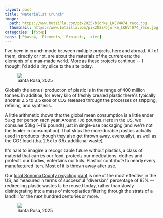 ```yaml
---
layout: post
title: "Materialist Crunch"
image:
  path: https://www.botzilla.com/pix2025/bjorke_LKEV4074_reco.jpg
  thumbnail: https://www.botzilla.com/pix2025/bjorke_LKEV4074_reco.jpg
categories: [fStop]
tags: [_Phase4, _Elements, _Projects, _xfer]
---
```


I've been in crunch mode between multiple projects, here and abroad. All of them, directly or not, are about the materials of the current era: the elements of a man-made world. More as these projects continue -- I thought I'd add a tiny slice to the site today.

<!--more-->

<figure class="align-center">
<img src="https://www.botzilla.com/pix2025/bjorke_LKEV3954_reco.jpg">
<figcaption>Santa Rosa, 2025</figcaption>
</figure>

Globally the annual production of plastic is in the range of 400 million tonnes. In addition, for every kilo of freshly created plastic there's typically another 2.5 to 3.5 kilos of CO2 released through the processes of shipping, refining, and synthesis.

A little arithmetic shows that the global mean consumption is a little under 50kg per person each year. Around 108 pounds. Here in the US, we consume 53kg (~119 pounds) just in single-use packaging (and we're not the leader in consumption). That skips the more durable plastics actually used in products (though they also get thrown away, eventually), as well as the CO2 load (that 2.5x to 3.5x additional waste).

It's hard to imagine a recognizable future without plastics, a class of material that carries our food, protects our medications, clothes and protects our bodies, entertains our kids. Plastics contribute to nearly every manufactured item. Most of it is thrown away after use. 

Our <a href="https://www.wastedive.com/news/recology-sonoma-marin-mrf-expansion/705958/">local Sonoma County recycling plant</a> is one of the most effective in the US, as measured in terms of successful "diversion" percentage of 85% -- redirecting plastic wastes to be reused today, rather than slowly disintegrating into a mass of microplastics filtering through the strata of a landfill for the next hundred centuries or more.

<figure class="align-center">
<img src="https://www.botzilla.com/pix2025/bjorke_LKEV3991_reco.jpg">
<figcaption>Santa Rosa, 2025</figcaption>
</figure>


